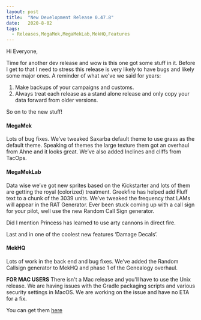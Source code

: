 ```yaml
---
layout: post
title:  "New Development Release 0.47.8"
date:   2020-8-02
tags:
  - Releases,MegaMek,MegaMekLab,MekHQ,Features
---
```

Hi Everyone,

Time for another dev release and wow is this one got some stuff in it. Before I get to that I need to stress this release is very likely to have bugs and likely some major ones. A reminder of what we've we said for years:

1) Make backups of your campaigns and customs.
2) Always treat each release as a stand alone release and only copy your data forward from older versions.

So on to the new stuff!

#### MegaMek

Lots of bug fixes. We’ve tweaked Saxarba default theme to use grass as the default theme. Speaking of themes the large texture them got an overhaul from Ahne and it looks great. We’ve also added Inclines and cliffs from TacOps.

#### MegaMekLab

Data wise we’ve got new sprites based on the Kickstarter and lots of them are getting the royal (colorized) treatment. Greekfire has helped add Fluff text to a chunk of the 3039 units. We’ve tweaked the frequency that LAMs will appear in the RAT Generator. Ever been stuck coming up with a call sign for your pilot, well use the new Random Call Sign generator.

Did I mention Princess has learned to use arty cannons in direct fire.

Last and in one of the coolest new features ‘Damage Decals’.

#### MekHQ

Lots of work in the back end and bug fixes. We’ve added the Random Callsign generator to MekHQ and phase 1 of the Genealogy overhaul.

**FOR MAC USERS**
There isn't a Mac release and you'll have to use the Unix release. We are having issues with the Gradle packaging scripts and various security settings in MacOS.  We are working on the issue and have no ETA for a fix.

You can get them [here](https://megamek.org/downloads.html)
